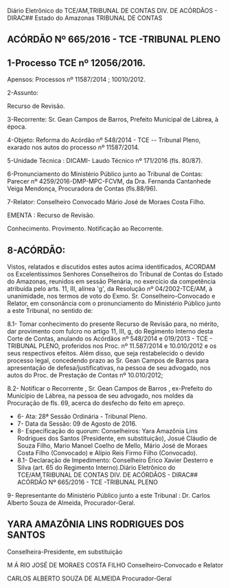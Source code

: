 Diário Eletrônico do TCE/AM,TRIBUNAL DE CONTAS DIV. DE ACÓRDÃOS - DIRAC## Estado do Amazonas TRIBUNAL DE CONTAS

## ACÓRDÃO Nº 665/2016 - TCE -TRIBUNAL PLENO

## 1-Processo TCE nº 12056/2016.

Apensos: Processos nº 11587/2014 ; 10010/2012.

2-Assunto:

Recurso de Revisão.

3-Recorrente: Sr. Gean Campos de Barros, Prefeito Municipal de Lábrea, à época.

4-Objeto: Reforma do Acórdão  nº  548/2014 - TCE -- Tribunal Pleno, exarado nos autos do processo nº 11587/2014.

5-Unidade Técnica : DICAMI- Laudo Técnico nº 171/2016 (fls. 80/87).

6-Pronunciamento  do  Ministério  Público  junto  ao  Tribunal  de  Contas: Parecer  nº 4259/2016-DMP-MPC-FCVM, da Dra. Fernanda Cantanhede Veiga Mendonça, Procuradora de Contas (fls.88/96).

7-Relator: Conselheiro Convocado Mário José de Moraes Costa Filho.

EMENTA : Recurso de Revisão.

Conhecimento. Provimento. Notificação ao Recorrente.

## 8-ACÓRDÃO:

Vistos,  relatados  e  discutidos  estes  autos  acima  identificados,  ACORDAM  os Excelentíssimos  Senhores  Conselheiros  do  Tribunal  de  Contas  do  Estado  do  Amazonas, reunidos em sessão Plenária, no exercício da competência atribuída pelo arts. 11, III, alínea 'g', da  Resolução  nº  04/2002-TCE/AM, à  unanimidade, nos  termos  de  voto  do  Exmo.  Sr. Conselheiro-Convocado  e  Relator, em  consonância com  o  pronunciamento  do  Ministério Público junto a este Tribunal, no sentido de:

8.1-  Tomar  conhecimento do presente Recurso de Revisão para, no mérito, dar provimento com  fulcro  no  artigo  11,  III,  g,  do  Regimento  Interno  desta  Corte  de  Contas, anulando os  Acórdãos nº  548/2014 e 019/2013  - TCE - TRIBUNAL PLENO, proferidos nos Proc.  nº  11.587/2014  e  10.010/2012  e  os  seus  respectivos  efeitos.  Além  disso,  que  seja restabelecido o devido processo legal, concedendo prazo ao Sr. Gean Campos de Barros para apresentação  de  defesa/justificativas,  na  pessoa  de  seu  advogado,  nos  autos  do  Proc.  de Prestação de Contas nº 10.010/2012;

8.2- Notificar o Recorrente , Sr. Gean Campos de Barros , ex-Prefeito do Município de  Lábrea,  na  pessoa  de  seu  advogado,  nos  moldes  da  Procuração  de  fls.  69,  acerca  do desfecho do feito em apreço.

- 6- Ata: 28ª Sessão Ordinária - Tribunal Pleno.
- 7- Data da Sessão: 09 de Agosto de 2016.
- 8-  Especificação  do  quorum: Conselheiros:  Yara  Amazônia  Lins  Rodrigues  dos  Santos (Presidente, em substituição), Josué Cláudio de Souza Filho,  Mario  Manoel Coelho de  Mello, Mário José de Moraes Costa Filho (Convocado) e Alípio Reis Firmo Filho (Convocado).
- 8.1-  Declaração  de  Impedimento: Conselheiro  Érico  Xavier  Desterro  e  Silva  (art.  65  do Regimento Interno).Diário Eletrônico do TCE/AM,TRIBUNAL DE CONTAS DIV. DE ACÓRDÃOS - DIRAC## ACÓRDÃO Nº 665/2016 - TCE -TRIBUNAL PLENO

9- Representante do Ministério Público junto a este Tribunal : Dr. Carlos Alberto Souza de Almeida, Procurador-Geral.

## YARA AMAZÔNIA LINS RODRIGUES DOS SANTOS

Conselheira-Presidente, em substituição

M Á RIO JOSÉ DE MORAES COSTA FILHO Conselheiro-Convocado e Relator

CARLOS ALBERTO SOUZA DE ALMEIDA Procurador-Geral